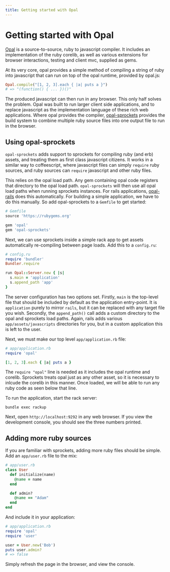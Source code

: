 ```yaml
---
title: Getting started with Opal
---
```


# Getting started with Opal

[Opal](http://github.com/opal/opal) is a source-to-source, ruby to javascript
compiler. It includes an implementation of the ruby corelib, as well as
various extensions for browser interactions, testing and client mvc, supplied
as gems.

At its very core, opal provides a simple method of compiling a string of ruby
into javascript that can run on top of the opal runtime, provided by opal.js:

```ruby
Opal.compile("[1, 2, 3].each { |a| puts a }")
# => "(function() { ... })()"
```

The produced javascript can then run in any browser. This only half solves the
problem. Opal was built to run larger client side applications, and to replace
javascript as the implementation language of these rich web applications. Where
opal provides the compiler, [opal-sprockets](http://github.com/opal/opal-sprockets)
provides the build system to combine multiple ruby source files into one output
file to run in the browser.

## Using opal-sprockets

`opal-sprockets` adds support to sprockets for compiling ruby (and erb) assets,
and treating them as first class javascript citizens. It works in a similar way
to coffeescript, where javascript files can simply `require` ruby sources, and
ruby sources can `require` javascript and other ruby files.

This relies on the opal load path. Any gem containing opal code registers that
directory to the opal load path. `opal-sprockets` will then use all opal load
paths when running sprockets instances. For rails applications,
[opal-rails](http://github.com/opal/opal-rails) does this automatically. For
building a simple application, we have to do this manually. So add opal-sprockets
to a `Gemfile` to get started:

```ruby
# Gemfile
source 'https://rubygems.org'

gem 'opal'
gem 'opal-sprockets'
```

Next, we can use sprockets inside a simple rack app to get assets automatically
re-compiling between page loads. Add this to a `config.ru`:

```ruby
# config.ru
require 'bundler'
Bundler.require

run Opal::Server.new { |s|
  s.main = 'application'
  s.append_path 'app'
}
```

The server configuration has two options set. Firstly, `main` is the top-level
file that should be included by default as the application entry-point. It is
`application` purely to mirror `rails`, but it can be replaced with any target
file you wish. Secondly, the `append_path()` call adds a custom directory to the
opal and sprockets load paths. Again, rails adds various `app/assets/javascripts`
directories for you, but in a custom application this is left to the user.

Next, we must make our top level `app/application.rb` file:

```ruby
# app/application.rb
require 'opal'

[1, 2, 3].each { |a| puts a }
```

The `require "opal"` line is needed as it includes the opal runtime and corelib.
Sprockets treats opal just as any other asset, so it is necessary to inlcude the
corelib in this manner. Once loaded, we will be able to run any ruby code as
seen below that line.

To run the application, start the rack server:

```
bundle exec rackup
```

Next, open `http://localhost:9292` in any web browser. If you view the development
console, you should see the three numbers printed.

## Adding more ruby sources

If you are familiar with sprockets, adding more ruby files should be simple. Add
an `app/user.rb` file to the mix:

```ruby
# app/user.rb
class User
  def initialize(name)
    @name = name
  end

  def admin?
    @name == "Adam"
  end
end
```

And include it in your application:

```ruby
# app/application.rb
require 'opal'
require 'user'

user = User.new('Bob')
puts user.admin?
# => false
```

Simply refresh the page in the browser, and view the console.
